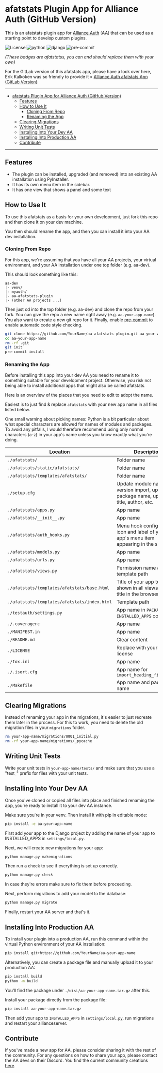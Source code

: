 # afatstats Plugin App for Alliance Auth (GitHub Version)

This is an afatstats plugin app for [Alliance Auth](https://gitlab.com/allianceauth/allianceauth)
(AA) that can be used as a starting point to develop custom plugins.

![License](https://img.shields.io/badge/license-GPLv3-green)
![python](https://img.shields.io/badge/python-3.8-informational)
![django](https://img.shields.io/badge/django-3.2-informational)
![pre-commit](https://img.shields.io/badge/pre--commit-enabled-brightgreen?logo=pre-commit&logoColor=white)

_(These badges are afatstatss, you can and should replace them with your own)_

For the GitLab version of this afatstats app, please have a look over here, Erik
Kalkoken was so friendly to provide it » [Alliance Auth afatstats App (GitLab Version)](https://gitlab.com/ErikKalkoken/allianceauth-afatstats-plugin)


---

<!-- TOC -->
* [afatstats Plugin App for Alliance Auth (GitHub Version)](#afatstats-plugin-app-for-alliance-auth-github-version)
  * [Features](#features)
  * [How to Use It](#how-to-use-it)
    * [Cloning From Repo](#cloning-from-repo)
    * [Renaming the App](#renaming-the-app)
  * [Clearing Migrations](#clearing-migrations)
  * [Writing Unit Tests](#writing-unit-tests)
  * [Installing Into Your Dev AA](#installing-into-your-dev-aa)
  * [Installing Into Production AA](#installing-into-production-aa)
  * [Contribute](#contribute)
<!-- TOC -->

---


## Features

- The plugin can be installed, upgraded (and removed) into an existing AA
  installation using PyInstaller.
- It has its own menu item in the sidebar.
- It has one view that shows a panel and some text


## How to Use It

To use this afatstats as a basis for your own development, just fork this repo and then
clone it on your dev machine.

You then should rename the app, and then you can install it into your AA dev
installation.


### Cloning From Repo

For this app, we're assuming that you have all your AA projects, your virtual
environment, and your AA installation under one top folder (e.g. aa-dev).

This should look something like this:

```text
aa-dev
|- venv/
|- myauth/
|- aa-afatstats-plugin
|- (other AA projects ...)
```

Then just cd into the top folder (e.g. aa-dev) and clone the repo from your fork.
You can give the repo a new name right away (e.g. `aa-your-app-name`). You also want
to create a new git repo for it.
Finally, enable [pre-commit](https://pre-commit.com) to enable automatic code style
checking.

```bash
git clone https://github.com/YourName/aa-afatstats-plugin.git aa-your-app-name
cd aa-your-app-name
rm -rf .git
git init
pre-commit install
```

### Renaming the App

Before installing this app into your dev AA you need to rename it to something
suitable for your development project. Otherwise, you risk not being able to install
additional apps that might also be called afatstats.

Here is an overview of the places that you need to edit to adopt the name.

Easiest is to just find & replace `afatstats` with your new app name in all files
listed below.

One small warning about picking names: Python is a bit particular about what special
characters are allowed for names of modules and packages. To avoid any pitfalls, I
would therefore recommend using only normal characters (a-z) in your app's name
unless you know exactly what you're doing.

| Location                                 | Description                                                                            |
|------------------------------------------|----------------------------------------------------------------------------------------|
| `./afatstats/`                             | Folder name                                                                            |
| `./afatstats/static/afatstats/`              | Folder name                                                                            |
| `./afatstats/templates/afatstats/`           | Folder name                                                                            |
| `./setup.cfg`                            | Update module name for version import, update package name, update title, author, etc. |
| `./afatstats/apps.py`                      | App name                                                                               |
| `./afatstats/__init__.py`                  | App name                                                                               |
| `./afatstats/auth_hooks.py`                | Menu hook config incl. icon and label of your app's menu item appearing in the sidebar |
| `./afatstats/models.py`                    | App name                                                                               |
| `./afatstats/urls.py`                      | App name                                                                               |
| `./afatstats/views.py`                     | Permission name and template path                                                      |
| `./afatstats/templates/afatstats/base.html`  | Title of your app to be shown in all views and as title in the browser tab             |
| `./afatstats/templates/afatstats/index.html` | Template path                                                                          |
| `./testauth/settings.py`                 | App name in `PACKAGE` and `INSTALLED_APPS` constants                                   |
| `./.coveragerc`                          | App name                                                                               |
| `./MANIFEST.in`                          | App name                                                                               |
| `./README.md`                            | Clear content                                                                          |
| `./LICENSE`                              | Replace with your own license                                                          |
| `./tox.ini`                              | App name                                                                               |
| `./.isort.cfg`                           | App name for `import_heading_firstparty`                                               |
| `./Makefile`                             | App name and package name                                                              |


## Clearing Migrations

Instead of renaming your app in the migrations, it's easier to just recreate them
later in the process. For this to work, you need to delete the old migration files in
your `migrations` folder.

```bash
rm your-app-name/migrations/0001_initial.py
rm -rf your-app-name/migrations/_pycache
```


## Writing Unit Tests

Write your unit tests in `your-app-name/tests/` and make sure that you use a "test_"
prefix for files with your unit tests.


## Installing Into Your Dev AA

Once you've cloned or copied all files into place and finished renaming the app,
you're ready to install it to your dev AA instance.

Make sure you're in your venv. Then install it with pip in editable mode:

```bash
pip install -e aa-your-app-name
```

First add your app to the Django project by adding the name of your app to
INSTALLED_APPS in `settings/local.py`.

Next, we will create new migrations for your app:

```bash
python manage.py makemigrations
```

Then run a check to see if everything is set up correctly.

```bash
python manage.py check
```

In case they're errors make sure to fix them before proceeding.

Next, perform migrations to add your model to the database:

```bash
python manage.py migrate
```

Finally, restart your AA server and that's it.


## Installing Into Production AA

To install your plugin into a production AA, run this command within the virtual
Python environment of your AA installation:

```bash
pip install git+https://github.com/YourName/aa-your-app-name
```

Alternatively, you can create a package file and manually upload it to your
production AA:

```bash
pip install build
python -m build
```

You'll find the package under `./dist/aa-your-app-name.tar.gz` after this.

Install your package directly from the package file:

```bash
pip install aa-your-app-name.tar.gz
```

Then add your app to `INSTALLED_APPS` in `settings/local.py`, run migrations and
restart your allianceserver.


## Contribute

If you've made a new app for AA, please consider sharing it with the rest of the
community. For any questions on how to share your app, please contact the AA devs on
their Discord. You find the current community creations
[here](https://gitlab.com/allianceauth/community-creations).
